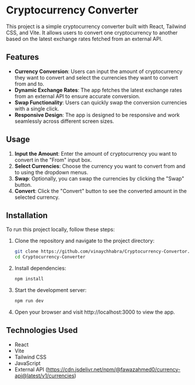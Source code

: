 # Cryptocurrency Converter

This project is a simple cryptocurrency converter built with React, Tailwind CSS, and Vite. It allows users to convert one cryptocurrency to another based on the latest exchange rates fetched from an external API.

## Features

- **Currency Conversion**: Users can input the amount of cryptocurrency they want to convert and select the currencies they want to convert from and to.
- **Dynamic Exchange Rates**: The app fetches the latest exchange rates from an external API to ensure accurate conversion.
- **Swap Functionality**: Users can quickly swap the conversion currencies with a single click.
- **Responsive Design**: The app is designed to be responsive and work seamlessly across different screen sizes.

## Usage

1. **Input the Amount**: Enter the amount of cryptocurrency you want to convert in the "From" input box.
2. **Select Currencies**: Choose the currency you want to convert from and to using the dropdown menus.
3. **Swap**: Optionally, you can swap the currencies by clicking the "Swap" button.
4. **Convert**: Click the "Convert" button to see the converted amount in the selected currency.

## Installation

To run this project locally, follow these steps:

1. Clone the repository and navigate to the project directory:

   ```bash
   git clone https://github.com/vinaychhabra/Cryptocurrency-Convertor.git
   cd Cryptocurrency-Converter
    ```
2. Install dependencies:
    ```bash
    npm install
    ```
3. Start the development server:
    ```bash
    npm run dev
    ```
4. Open your browser and visit http://localhost:3000 to view the app.

## Technologies Used

- React
- Vite
- Tailwind CSS
- JavaScript
- External API (https://cdn.jsdelivr.net/npm/@fawazahmed0/currency-api@latest/v1/currencies)
